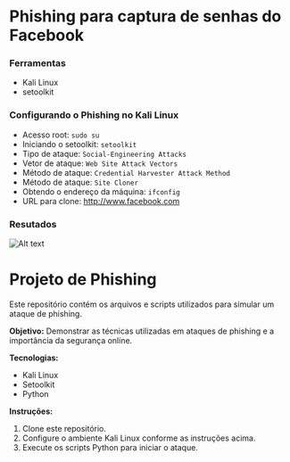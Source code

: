 # Phishing para captura de senhas do Facebook

### Ferramentas

- Kali Linux
- setoolkit

### Configurando o Phishing no Kali Linux

- Acesso root: ``` sudo su ```
- Iniciando o setoolkit: ``` setoolkit ```
- Tipo de ataque: ``` Social-Engineering Attacks ```
- Vetor de ataque: ``` Web Site Attack Vectors ```
- Método de ataque: ```Credential Harvester Attack Method ```
- Método de ataque: ``` Site Cloner ```
- Obtendo o endereço da máquina: ``` ifconfig ```
- URL para clone: http://www.facebook.com

### Resutados

![Alt text](./passwd.png "Optional title")
# Projeto de Phishing

Este repositório contém os arquivos e scripts utilizados para simular um ataque de phishing.

**Objetivo:** Demonstrar as técnicas utilizadas em ataques de phishing e a importância da segurança online.

**Tecnologias:**
* Kali Linux
* Setoolkit
* Python

**Instruções:**
1. Clone este repositório.
2. Configure o ambiente Kali Linux conforme as instruções acima.
3. Execute os scripts Python para iniciar o ataque.

